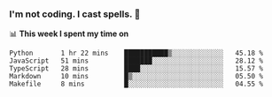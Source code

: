 ### I'm not coding. I cast spells. 🎩

📊 **This week I spent my time on**
<!--START_SECTION:waka-->
```text
Python       1 hr 22 mins    ███████████▒░░░░░░░░░░░░░   45.18 % 
JavaScript   51 mins         ███████░░░░░░░░░░░░░░░░░░   28.12 % 
TypeScript   28 mins         ████░░░░░░░░░░░░░░░░░░░░░   15.57 % 
Markdown     10 mins         █▒░░░░░░░░░░░░░░░░░░░░░░░   05.50 % 
Makefile     8 mins          █░░░░░░░░░░░░░░░░░░░░░░░░   04.55 % 
```
<!--END_SECTION:waka-->
